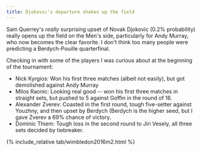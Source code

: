 ```yaml
---
title: Djokovic's departure shakes up the field
---
```


Sam Querrey's *really* surprising upset of Novak Djokovic (0.2% probability)
really opens up the field on the Men's side, particularly for Andy Murray, who
now becomes the clear favorite.  I don't think too many people were predicting a
Berdych-Pouille quarterfinal.

Checking in with some of the players I was curious about at the beginning of the
tournament:

* Nick Kyrgios: Won his first three matches (albeit not easily), but got demolished against Andy Murray
* Milos Raonic: Looking real good -- won his first three matches in straight sets, but pushed to 5 against Goffin in the round of 16.
* Alexander Zverev: Coasted in the first round, tough five-setter against Youzhny, and then upset by Berdych (Berdych is the higher seed, but I gave Zverev a 69% chance of victory.
* Dominic Thiem: Tough loss in the second round to Jiri Vesely, all three sets decided by tiebreaker.

{% include_relative tab/wimbledon2016m2.html %}

